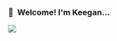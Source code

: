 ### 🎉&nbsp; Welcome! I'm Keegan...

<a href="https://pinpoint.com/@k"><img src="https://api.url2png.com/v6/P9B7FC4A8B58D95/37698f8f23071db1fc7b746f30a4c414/png/?url=https%3A%2F%2Fcards.pinpoint.com%2Fprofile%2Fk%3Fchrome%3Dtrue&viewport=600x440&thumbnail_max_width=600&ttl=60"></img></a>
